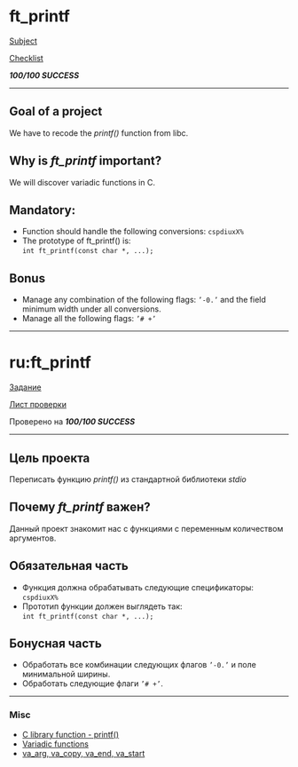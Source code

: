 # ft_printf
[Subject](https://cdn.intra.42.fr/pdf/pdf/47316/en.subject.pdf)

[Checklist](https://github.com/mharriso/school21-checklists/blob/master/ng_1_ft_printf.pdf)

***100/100 SUCCESS***

---

## Goal of a project

We have to recode the *printf()* function from libc. 

## Why is *ft_printf* important?

We will discover variadic functions in C.

## Mandatory:

- Function should handle the following conversions: `cspdiuxX%`
- The prototype of ft_printf() is: </br>
`int ft_printf(const char *, ...);`

## Bonus

- Manage any combination of the following flags: `’-0.’` and the field minimum width under all conversions.
- Manage all the following flags: `’# +’`

---
# ru:ft_printf

[Задание](https://cdn.intra.42.fr/pdf/pdf/47316/en.subject.pdf)

[Лист проверки](https://github.com/mharriso/school21-checklists/blob/master/ng_1_ft_printf.pdf)

Проверено на ***100/100 SUCCESS***

---

## Цель проекта

Переписать функцию *printf()* из стандартной библиотеки *stdio*

## Почему *ft_printf* важен?

Данный проект знакомит нас с функциями с переменным количеством аргументов. 

## Обязательная часть

- Функция должна обрабатывать следующие спецификаторы: `cspdiuxX%`
- Прототип функции должен выглядеть так: </br>
`int ft_printf(const char *, ...);`

## Бонусная часть

- Обработать все комбинации следующих флагов `’-0.’` и поле минимальной ширины.
- Обработать следующие флаги `’# +’`.

--- 

### Misc

- [C library function - printf()](https://www.tutorialspoint.com/c_standard_library/c_function_printf.htm)
- [Variadic functions](https://en.cppreference.com/w/c/variadic)
- [va_arg, va_copy, va_end, va_start](https://docs.microsoft.com/en-us/cpp/c-runtime-library/reference/va-arg-va-copy-va-end-va-start?view=msvc-170)
